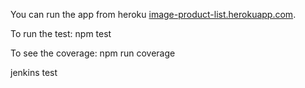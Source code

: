 You can run the app from heroku [image-product-list.herokuapp.com](https://image-product-list.herokuapp.com).

To run the test: npm test

To see the coverage: npm run coverage

jenkins test
